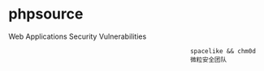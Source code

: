 # phpsource
Web Applications Security Vulnerabilities



                                                      spacelike && chm0d
                                                      微粒安全团队

